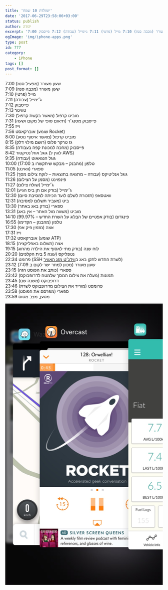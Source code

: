 ```yaml
---
title: 'יומולדת 10 שמח'
date: '2017-06-29T23:58:06+03:00'
status: publish
author: יהודה
excerpt: '7:00 שעון מעורר (מפעיל סנוז) 7:09 שעון מעורר (מכבה סנוז) 7:10 מייל (פרטי) 7:11 ג׳ימייל (עבודה) 7:12 פייסבוק'
ogImage: 'img/iphone-apps.png'
type: post
id: 777
category:
    - iPhone
tags: []
post_format: []
---
```

7:00 שעון מעורר (מפעיל סנוז)  
7:09 שעון מעורר (מכבה סנוז)  
7:10 מייל (פרטי)  
7:11 ג׳ימייל (עבודה)  
7:12 פייסבוק  
7:13 טוויטר  
7:30 מוביט קרפול (מאשר בקשת קרפול)  
7:31 פייסבוק מסנג׳ר (תיאום סופי של מקום ושעה)  
7:55 וייז  
7:56 אוברקאסט (שומע Rocket)  
8:00 מוביט קרפול (מאשר איסוף נוסע)  
8:15 גז טרקר פלוס (רושם מילוי דלק)  
8:35 פייסבוק (מחכה למכונת קפה בעבודה)  
8:42 גוגל אות׳נטיקטור (לוגין ל AWS)  
9:35 גוגל הנגאאוט (עבודה)  
10:00 טלפון (מהבנק – מבקש שיתקשרו ב 17:00)  
11:05 ספארי (וואינט)  
11:25 גוגל אנליטיקס (עבודה – מתגאה בתוצאות – לוקח צילום מסך)  
11:26 פינפוינט (מסמן על הצילום)  
11:27 ג׳ימייל (שולח צילום)  
12:01 ג׳ימייל (בודק אם תן ביס הגיע)  
12:30 וואטסאפ (תזכורת לשלם לועד הכיתה למסיבת סיום)  
12:31 ביט (מעביר תשלום למסיבה)  
13:30 ספארי (בודק באג באתר)  
13:31 מוביט (משווה מול האתר – אין באג)  
14:10 פינגדום (בודק אפטיים של הבלוג על השרת החדש – 99.97%)  
16:55 טלפון (מהבנק – הקדימו)  
17:30 אצה (מזמין פיק אפ)  
17:31 וייז  
17:32 אוברקאסט (שומע ATP)  
18:15 אצה (תשלום באפליקציה)  
19:15 לוח שנה (בודק מתי לאסוף את הילדה מהחוג)  
20:20 נטפליקס (עונה 5 בית הקלפים)  
22:34 פרומט (SSH לשרת החדש לתקן באג ב[ווידג׳ט מזג האוויר](https://yehudab.com/blog/2015/02/weather-il-2-4/))  
23:12 שעון מעורר (מכוון למחר ישר לקום ב 7:09)  
23:15 ספארי (כותב את הפוסט הזה)  
23:42 תמונות (מעלה את צילום המסך שלמטה לדרופבוקס)  
23:45 דרופבוקס (משנה שם)  
23:46 פרומפט (מוריד את הצילום מדרופבוקס לשרת)  
23:58 ספארי (מפרסם את הפוסט)  
23:59 מטען, מצב מטוס

![Apps on iPhone ](/img/iphone-apps.png)

